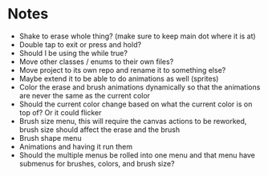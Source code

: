 # Notes

- Shake to erase whole thing? (make sure to keep main dot where it is at)
- Double tap to exit or press and hold?
- Should I be using the while true?
- Move other classes / enums to their own files?
- Move project to its own repo and rename it to something else?
- Maybe extend it to be able to do animations as well (sprites)
- Color the erase and brush animations dynamically so that the animations are never the same as the current color
- Should the current color change based on what the current color is on top of?  Or it could flicker
- Brush size menu, this will require the canvas actions to be reworked, brush size should affect the erase and the brush
- Brush shape menu
- Animations and having it run them
- Should the multiple menus be rolled into one menu and that menu have submenus for brushes, colors, and brush size?
